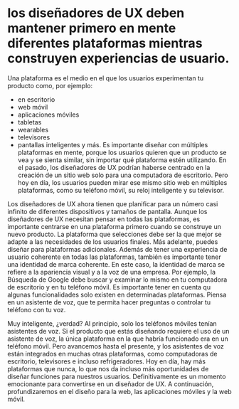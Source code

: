 # los diseñadores de UX deben mantener primero en mente diferentes plataformas mientras construyen experiencias de usuario. 

Una plataforma es el medio en el que los usuarios experimentan tu producto como, 
por ejemplo:
- en escritorio
- web móvil
- aplicaciones móviles
- tabletas
- wearables
- televisores
- pantallas inteligentes y más.
Es importante diseñar con múltiples plataformas en mente, porque los usuarios quieren que un producto se vea y se sienta similar, sin importar qué plataforma estén utilizando.
En el pasado, los diseñadores de UX podrían haberse centrado en la creación de un sitio web solo para una computadora de escritorio.
Pero hoy en día, los usuarios pueden mirar ese mismo sitio web en múltiples plataformas,
como su teléfono móvil, su reloj inteligente y su televisor.

Los diseñadores de UX ahora tienen que planificar para un número casi infinito de diferentes dispositivos y tamaños de pantalla.
Aunque los diseñadores de UX necesitan pensar en todas las plataformas, es importante centrarse en una plataforma
primero cuando se construye un nuevo producto.
La plataforma que selecciones debe ser la que mejor se adapte a las necesidades de los usuarios finales.
Más adelante, puedes diseñar para plataformas adicionales.
Además de tener una experiencia de usuario coherente en todas las plataformas, también es importante tener una identidad de marca coherente.
En este caso, la identidad de marca se refiere a la apariencia visual y a la voz de una empresa.
Por ejemplo, la Búsqueda de Google debe buscar y examinar lo mismo en tu computadora de escritorio y en tu teléfono móvil.
Es importante tener en cuenta qu algunas funcionalidades solo existen en determinadas plataformas.
Piensa en un asistente de voz, que te permita hacer preguntas o controlar tu teléfono con tu voz.

Muy inteligente, ¿verdad? Al principio, solo los teléfonos móviles tenían asistentes de voz.
Si el producto que estás diseñando requiere el uso de un asistente de voz, la única plataforma en la que habría
funcionado era en un teléfono móvil.
Pero avancemos hasta el presente, y los asistentes de voz están integrados en muchas otras plataformas,
como computadoras de escritorio, televisores e incluso refrigeradores.
Hoy en día, hay más plataformas que nunca, lo que nos da incluso más oportunidades de diseñar funciones para nuestros usuarios.
Definitivamente es un momento emocionante para convertirse en un diseñador de UX.
A continuación, profundizaremos en el diseño para la web, las aplicaciones móviles y la web móvil. 